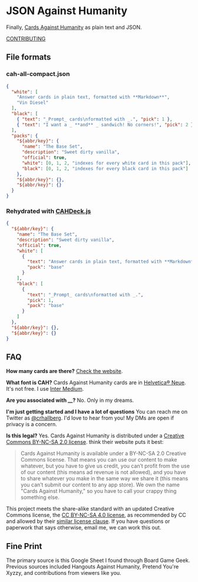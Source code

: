 # JSON Against Humanity

Finally, [Cards Against Humanity](https://cardsagainsthumanity.com/) as plain text and JSON.

[CONTRIBUTING](./CONTRIBUTING.md)

## File formats

### cah-all-compact.json

```json
{
  "white": [
    "Answer cards in plain text, formatted with **Markdown**",
    "Vin Diesel"
  ],
  "black": [
    { "text": "_Prompt_ cards\nformatted with _.", "pick": 1 },
    { "text": "I want a _ **and** _ sandwich! No corners!", "pick": 2 }
  ],
  "packs": {
    "${abbr/key}": {
      "name": "The Base Set",
      "description": "Sweet dirty vanilla",
      "official": true,
      "white": [0, 1, 2, "indexes for every white card in this pack"],
      "black": [0, 1, 2, "indexes for every black card in this pack"]
    },
    "${abbr/key}": {},
    "${abbr/key}": {}
  }
}
```

### Rehydrated with [CAHDeck.js](./web/CAHDeck.js)

```json
{
  "${abbr/key}": {
    "name": "The Base Set",
    "description": "Sweet dirty vanilla",
    "official": true,
    "white": [
      {
        "text": "Answer cards in plain text, formatted with **Markdown**",
        "pack": "base"
      }
    ],
    "black": [
      {
        "text": "_Prompt_ cards\nformatted with _.",
        "pick": 1,
        "pack": "base"
      }
    ]
  },
  "${abbr/key}": {},
  "${abbr/key}": {}
}
```

## FAQ

**How many cards are there?** [Check the website](https://crhallberg/cah).

**What font is CAH?** Cards Against Humanity cards are in [Helvetica® Neue](https://www.myfonts.com/fonts/linotype/neue-helvetica/). It's not free. I use [Inter Medium](https://rsms.me/inter/).

**Are you associated with **\_\_**?** No. Only in my dreams.

**I'm just getting started and I have a lot of questions** You can reach me on Twitter as [@crhallberg](https://twitter.com/crhallberg). I'd love to hear from you! My DMs are open if privacy is a concern.

**Is this legal?** Yes. Cards Against Humanity is distributed under a [Creative Commons BY-NC-SA 2.0 license](https://creativecommons.org/licenses/by-nc-sa/2.0/). think their website puts it best:

> Cards Against Humanity is available under a BY-NC-SA 2.0 Creative Commons license. That means you can use our content to make whatever, but you have to give us credit, you can’t profit from the use of our content (this means ad revenue is not allowed), and you have to share whatever you make in the same way we share it (this means you can’t submit our content to any app store). We own the name "Cards Against Humanity," so you have to call your crappy thing something else.

This project meets the share-alike standard with an updated Creative Commons license, the [CC BY-NC-SA 4.0 license](https://creativecommons.org/licenses/by-nc-sa/4.0/), as recommended by CC and allowed by their [similar license clause](https://creativecommons.org/share-your-work/licensing-considerations/compatible-licenses). If you have questions or paperwork that says otherwise, email me, we can work this out.

## Fine Print

The primary source is this Google Sheet I found through Board Game Geek. Previous sources included Hangouts Against Humanity, Pretend You're Xyzzy, and contributions from viewers like you.
